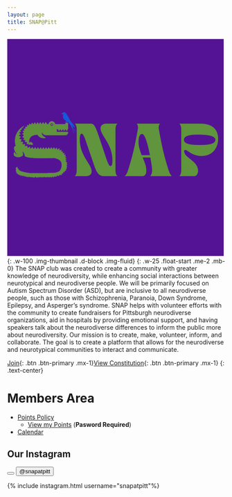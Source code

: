 ```yaml
---
layout: page
title: SNAP@Pitt
---
```

![Snap Club Logo](/assets/snap_new_logo.png){: .w-100 .img-thumbnail .d-block .img-fluid}
{: .w-25 .float-start .me-2 .mb-0}
The SNAP club was created to create a community with greater knowledge of neurodiversity, while enhancing social interactions between neurotypical and neurodiverse people. We will be primarily focused on Autism Spectrum Disorder (ASD), but are inclusive to all neurodiverse people, such as those with Schizophrenia, Paranoia, Down Syndrome, Epilepsy, and Asperger’s syndrome. SNAP helps with volunteer efforts with the community to create fundraisers for Pittsburgh neurodiverse organizations, aid in hospitals by providing emotional support, and having speakers talk about the neurodiverse differences to inform the public more about neurodiversity. Our mission is to create, make, volunteer, inform, and collaborate. The goal is to create a platform that allows for the neurodiverse and neurotypical communities to interact and communicate.


[Join](join){: .btn .btn-primary .mx-1}[View Constitution](/assets/SNAP%20Club%20Consitution.docx){: .btn .btn-primary .mx-1}
{: .text-center}


# Members Area
+ [Points Policy](policy/points)
    + [View my Points](policy/points/view) (**Pasword Required**)
+ [Calendar](calendar)

## Our Instagram
<div class="mx-auto text-center my-3">
    <div class="btn-group " role="group" aria-label="Basic example">
        <button href="https://www.instagram.com/snapatpitt/" class="btn btn-primary"><i class="align-middle instagram-icon mt-0" style="margin-bottom: 2px;"></i></button>
        <button href="https://www.instagram.com/snapatpitt/" class="btn btn-primary">@snapatpitt</button>
    </div>
</div>

{% include instagram.html username="snapatpitt"%}
